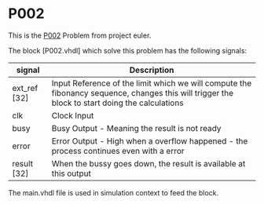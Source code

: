 # P002

This is the [P002](https://projecteuler.net/problem=2) Problem from project euler.

The block [P002.vhdl] which solve this problem has the following signals:

| signal  | Description |
| ------------- | ------------- |
| ext_ref [32]  | Input Reference of the limit which we will compute the fibonancy sequence, changes this will trigger the block to start doing the calculations  |
| clk  | Clock Input  |
| busy  | Busy Output - Meaning the result is not ready |
| error  | Error Output - High when a overflow happened - the process continues even with a error |
| result [32]  | When the bussy goes down, the result is available at this output |

The main.vhdl file is used in simulation context to feed the block.

